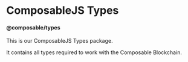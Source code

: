 # ComposableJS Types
#### @composable/types

This is our ComposableJS Types package.

It contains all types required to work with the Composable Blockchain.
